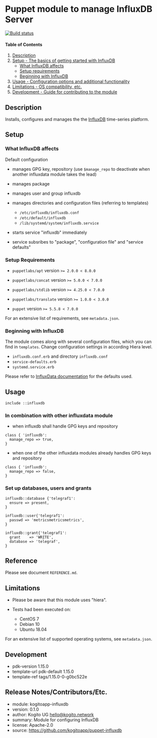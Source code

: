 # Puppet module to manage InfluxDB Server

[![Build status][travis-image]][travis-url]

#### Table of Contents

1. [Description](#description)
2. [Setup - The basics of getting started with InfluxDB](#setup)
    * [What InfluxDB affects](#what-InfluxDB-affects)
    * [Setup requirements](#setup-requirements)
    * [Beginning with InfluxDB](#beginning-with-InfluxDB)
3. [Usage - Configuration options and additional functionality](#usage)
4. [Limitations - OS compatibility, etc.](#limitations)
5. [Development - Guide for contributing to the module](#development)

## Description

Installs, configures and manages the the [InfluxDB](https://github.com/influxdata/influxdb)
time-series platform.

## Setup

### What InfluxDB affects

Default configuration

-   manages GPG key, repository
        (use `$manage_repo` to deactivate when another influxdata module takes the lead)

-   manages package

-   manages user and group influxdb

-   manages directories and configuration files (referring to templates)
    -   `/etc/influxdb/influxdb.conf`
    -   `/etc/default/influxdb`
    -   `/lib/systemd/system/influxdb.service`

-   starts service "influxdb" immediately

-   service subsribes to "package", "configuration file" and "service defaults"

### Setup Requirements

-   `puppetlabs/apt`
    version `>= 2.0.0 < 8.0.0`

-   `puppetlabs/concat`
    version `>= 5.0.0 < 7.0.0`

-   `puppetlabs/stdlib`
    version `>= 4.25.0 < 7.0.0`

-   `puppetlabs/translate`
    version `>= 1.0.0 < 3.0.0`

-   `puppet`
    version `>= 5.5.8 < 7.0.0`

For an extensive list of requirements, see `metadata.json`.

### Beginning with InfluxDB

The module comes along with several configuration files, which you can find in
`templates`. Change configuration settings in according Hiera level.

- `influxdb.conf.erb` and directory `influxdb.conf`
- `service-defaults.erb`
- `systemd.service.erb`

Please refer to [InfluxData documentation](https://www.influxdata.com/) for the
defaults used.

## Usage

```
include ::influxdb

```

### In combination with other influxdata module

* when influxdb shall handle GPG keys and repository
```
class { 'influxdb':
  manage_repo => true,
}
```

* when one of the other influxdata modules already handles GPG keys and repository
```
class { 'influxdb':
  manage_repo => false,
}
```

### Set up databases, users and grants

```
influxdb::database {'telegraf1':
  ensure => present,
}
```

```
influxdb::user{'telegraf1':
  passwd => 'metricsmetricsmetrics',
}
```

```
influxdb::grant{'telegraf1':
  grant    => 'WRITE',
  database => 'telegraf',
}
```

## Reference

Please see document `REFERENCE.md`.


## Limitations

-   Please be aware that this module uses "hiera".

-   Tests had been executed on:
    - CentOS 7
    - Debian 10
    - Ubuntu 18.04

For an extensive list of supported operating systems, see `metadata.json`.


## Development

-   pdk-version     1.15.0
-   template-url    pdk-default 1.15.0
-   template-ref    tags/1.15.0-0-g0bc522e


## Release Notes/Contributors/Etc.

-   module:     kogitoapp-influxdb
-   version:    0.1.0
-   author:     Kogito UG <hello@kogito.network>
-   summary:    Module for configuring InfluxDB
-   license:    Apache-2.0
-   source:     https://github.com/kogitoapp/puppet-influxdb

[travis-image]: https://travis-ci.com/kogitoapp/puppet-influxdb.svg
[travis-url]: https://travis-ci.com/kogitoapp/puppet-influxdb

